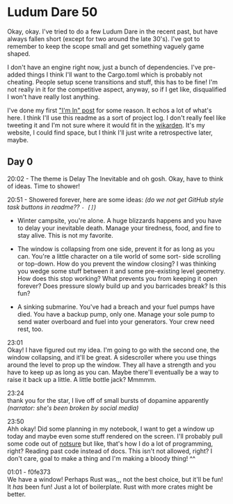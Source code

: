 # Ludum Dare 50
Okay, okay. I've tried to do a few Ludum Dare in the recent past, but have always fallen short (except for two around the late 30's). I've got to remember to keep the scope small and get something vaguely game shaped.

I don't have an engine right now, just a bunch of dependencies. I've pre-added things I think I'll want to the Cargo.toml which is probably not cheating. People setup scene transitions and stuff, this has to be fine! I'm not really in it for the competitive aspect, anyway, so if I get like, disqualified I won't have really lost anything.

I've done my first ["I'm In" post](https://ldjam.com/events/ludum-dare/50/$279969/im-in) for some reason. It echos a lot of what's here. I think I'll use this readme as a sort of project log. I don't really feel like tweeting it and I'm not sure where it would fit in the [wikarden](https://nyble.dev/garden/home.html). It's my website, I could find space, but I think I'll just write a retrospective later, maybe.

## Day 0

20:02 - The theme is Delay The Inevitable and oh gosh. Okay, have to think of ideas. Time to shower!

20:51 - Showered forever, here are some ideas: *(do we not get GitHub style task buttons in readme?? `- []`)*

 - Winter campsite, you're alone. A huge blizzards happens and you have to delay your inevitable death. Manage your tiredness, food, and fire to stay alive. This is not my favorite.

 - The window is collapsing from one side, prevent it for as long as you can. You're a little character on a tile world of some sort- side scrolling or top-down. How do you prevent the window closing? I was thinking you wedge some stuff between it and some pre-existing level geometry. How does this stop working? What prevents you from keeping it open forever? Does pressure slowly build up and you barricades break? Is this fun?

 - A sinking submarine. You've had a breach and your fuel pumps have died. You have a backup pump, only one. Manage your sole pump to send water overboard and fuel into your generators. Your crew need rest, too.

 23:01  
 Okay! I have figured out my idea. I'm going to go with the second one, the window collapsing, and it'll be great. A sidescroller where you use things around the level to prop up the window. They all have a strength and you have to keep up as long as you can. Maybe there'll eventually be a way to raise it back up a little. A little bottle jack? Mmmmm.

 23:24  
 thank you for the star, I live off of small bursts of dopamine apparently *(narrator: she's been broken by social media)*

 23:50  
 Ahh okay! Did some planning in my notebook, I want to get a window up today and maybe even some stuff rendered on the screen. I'll probably pull some code out of [notsure](https://github.com/gennyble/notsure) but like, that's how I do a lot of programming, right? Reading past code instead of docs. This isn't not allowed, right? I don't care, goal to make a thing and I'm making a bloody thing! ^^

 01:01 - f0fe373  
We have a window! Perhaps Rust was,,, not the best choice, but it'll be fun! It *has* been fun! Just a lot of boilerplate. Rust with more crates might be better.